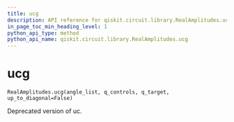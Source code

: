 ```yaml
---
title: ucg
description: API reference for qiskit.circuit.library.RealAmplitudes.ucg
in_page_toc_min_heading_level: 1
python_api_type: method
python_api_name: qiskit.circuit.library.RealAmplitudes.ucg
---
```


# ucg

<span id="qiskit.circuit.library.RealAmplitudes.ucg" />

`RealAmplitudes.ucg(angle_list, q_controls, q_target, up_to_diagonal=False)`

Deprecated version of uc.

